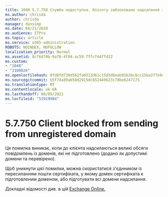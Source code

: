 ```yaml
---
title: 1048 5.7.750 Служба недоступна. Клієнту заблоковано надсилання з незареєстровані доменів
ms.author: chrisda
author: chrisda
manager: dansimp
ms.date: 04/21/2020
ms.audience: ITPro
ms.topic: article
ms.service: o365-administration
ROBOTS: NOINDEX, NOFOLLOW
localization_priority: Normal
ms.assetid: 8cf6d70b-9a78-4f04-ac59-7ffcf44ffd22
ms.custom:
- "1048"
- "3100026"
ms.openlocfilehash: 0fd0fd730d562fa0313d61c1593d6eab91b3bc8cc15ba277e9cd4e4deb6901bd
ms.sourcegitcommit: b5f7da89a650d2915dc652449623c78be6247175
ms.translationtype: MT
ms.contentlocale: uk-UA
ms.lasthandoff: 08/05/2021
ms.locfileid: "53919084"
---
```

# <a name="57750-client-blocked-from-sending-from-unregistered-domain"></a>5.7.750 Client blocked from sending from unregistered domain

Ця помилка виникає, коли до клієнта надсилаються великі обсяги повідомлень із доменів, які не підготовлено (додано як допустимі домени та перевірено).

Щоб уникнути цієї помилки, можна скористатися з'єднником із пересиланням пошти сертифіката, у якому домен сертифіката є підготовленим доменом, або підготувати всі домени надсилання.

Докладні відомості див. в цій [Exchange Online.](https://go.microsoft.com/fwlink/?linkid=2164955)